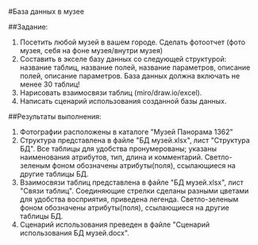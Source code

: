 #База данных в музее

##Задание:
1. Посетить любой музей в вашем городе. Сделать фотоотчет (фото музея, себя на фоне музея/внутри музея)
2. Составить в экселе базу данных со следующей структурой: название таблиц, название полей, название параметров, описание полей, описание параметров. База данных должна включать не менее 30 таблиц!
3. Нарисовать взаимосвязи таблиц (miro/draw.io/excel).
4. Написать сценарий использования созданной базы данных.

##Результаты выполнения:
1. Фотографии расположены в каталоге "Музей Панорама 1362"
2. Структура представлена в файле "БД музей.xlsx", лист "Структура БД". Все таблицы для удобства пронумерованы; указаны наименования атрибутов, тип, длина и комментарий. Светло-зеленым фоном обозначены атрибуты(поля), ссылающиеся на другие таблицы БД.
3. Взаимосвязи таблиц представлена в файле "БД музей.xlsx", лист "Связи таблиц". Соединяющие стрелки сделаны разными цветами для удобства восприятия, приведена легенда. Светло-зеленым фоном обозначены атрибуты(поля), ссылающиеся на другие таблицы БД.
4. Сценарий использования преведен в файле "Сценарий использования БД музей.docx".